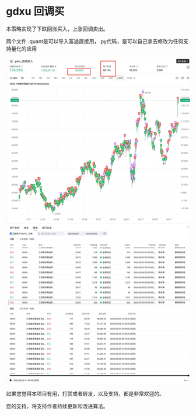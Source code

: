 # gdxu 回调买

本策略实现了下跌回涨买入，上涨回调卖出。

两个文件  .quant是可以导入富途直接用，.py代码，是可以自己拿去修改为任何支持量化的应用


![](./gdxu_v1_demo.png)




如果您觉得本项目有用，打赏或者转发，以及支持，都是非常欢迎的。

您的支持，将支持作者持续更新和改进算法。